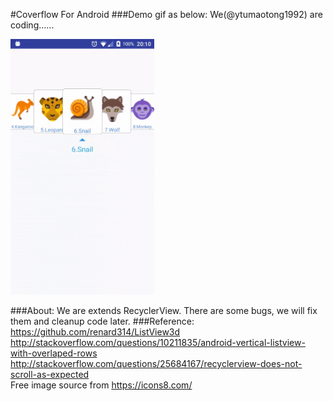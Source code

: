 #Coverflow For Android
###Demo gif as below:
We(@ytumaotong1992) are coding......

<img src="coverflow.gif" width="230">

###About:
We are extends RecyclerView.
There are some bugs, we will fix them and cleanup code later.
###Reference:
https://github.com/renard314/ListView3d <br>
http://stackoverflow.com/questions/10211835/android-vertical-listview-with-overlaped-rows<br>
http://stackoverflow.com/questions/25684167/recyclerview-does-not-scroll-as-expected<br>
Free image source from https://icons8.com/